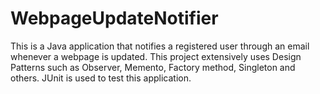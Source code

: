 # WebpageUpdateNotifier
This is a Java application that notifies a registered user through an email whenever a webpage is updated. This project extensively uses Design Patterns such as Observer, Memento, Factory method, Singleton and others. JUnit is used to test this application.
